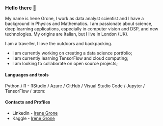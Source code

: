 ### Hello there 👋

<p>My name is Irene Grone, I work as data analyst scientist and I have a background in Physics and Mathematics. I am passionate about science, deep learning applications, especially in computer vision and DSP, and new technologies. My origins are Italian, but I live in London (UK).</p>

<p>I am a traveller, I love the outdoors and backpacking.</p>

- I am currently working on creating a data science portfolio;
- I am currently learning TensorFlow and cloud computing;
- I am looking to collaborate on open source projects;

#### Languages and tools

Python / R - RStudio / Azure / GitHub / Visual Studio Code / Jupyter / TensorFlow / :atom:

#### Contacts and Profiles

* Linkedin - [Irene Grone](https://www.linkedin.com/in/irenegrone)
* Kaggle - [Irene Grone](https://www.kaggle.com/irenegrone)
